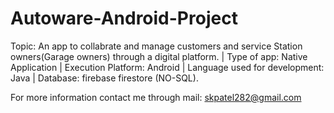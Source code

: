 # Autoware-Android-Project
Topic: An app to collabrate and manage customers and service Station owners(Garage owners) through a digital platform.
| Type of app: Native Application
 | Execution Platform: Android
 | Language used for development: Java
 | Database: firebase firestore (NO-SQL).

For more information contact me through mail: skpatel282@gmail.com
